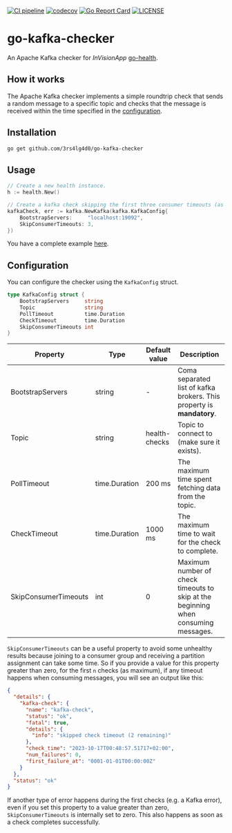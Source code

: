[![CI pipeline](https://github.com/3rs4lg4d0/go-kafka-checker/actions/workflows/ci.yaml/badge.svg)](https://github.com/3rs4lg4d0/go-kafka-checker/actions/workflows/ci.yaml)
[![codecov](https://codecov.io/gh/3rs4lg4d0/go-kafka-checker/graph/badge.svg?token=MR8UB78L5V)](https://codecov.io/gh/3rs4lg4d0/go-kafka-checker)
[![Go Report Card](https://goreportcard.com/badge/github.com/3rs4lg4d0/go-kafka-checker)](https://goreportcard.com/report/github.com/3rs4lg4d0/go-kafka-checker)
[![LICENSE](https://img.shields.io/badge/license-MIT-blue.svg)](LICENSE)

# go-kafka-checker

An Apache Kafka checker for *InVisionApp* [go-health](https://github.com/InVisionApp/go-health).

## How it works

The Apache Kafka checker implements a simple roundtrip check that sends a random message to a specific topic and checks that the message is received within the time specified in the [configuration](#configuration).

## Installation

```bash
go get github.com/3rs4lg4d0/go-kafka-checker
```

## Usage

```go
// Create a new health instance.
h := health.New()

// Create a kafka check skipping the first three consumer timeouts (as maximum) if any.
kafkaCheck, err := kafka.NewKafka(kafka.KafkaConfig{
	BootstrapServers:     "localhost:19092",
	SkipConsumerTimeouts: 3,
})
```

You have a complete example [here](internal/example.go).

## Configuration

You can configure the checker using the `KafkaConfig` struct.

```go
type KafkaConfig struct {
    BootstrapServers     string
    Topic                string
    PollTimeout          time.Duration
    CheckTimeout         time.Duration
    SkipConsumerTimeouts int
}
```

| Property | Type | Default value | Description |
| --- | --- | --- | ---- |
| BootstrapServers | string | - | Coma separated list of kafka brokers. This property is **mandatory**. |
| Topic | string | health-checks | Topic to connect to (make sure it exists). |
| PollTimeout | time.Duration | 200 ms | The maximum time spent fetching data from the topic. |
| CheckTimeout | time.Duration | 1000 ms | The maximum time to wait for the check to complete. |
| SkipConsumerTimeouts | int | 0 | Maximum number of check timeouts to skip at the beginning when consuming messages. |

`SkipConsumerTimeouts` can be a useful property to avoid some unhealthy results because joining to a consumer group and receiving a partition assignment can take some time. So if you provide a value for this property greater than zero, for the first `n` checks (as maximum), if any timeout happens when consuming messages, you will see an output like this:

```json
{
  "details": {
    "kafka-check": {
      "name": "kafka-check",
      "status": "ok",
      "fatal": true,
      "details": {
        "info": "skipped check timeout (2 remaining)"
      },
      "check_time": "2023-10-17T00:48:57.51717+02:00",
      "num_failures": 0,
      "first_failure_at": "0001-01-01T00:00:00Z"
    }
  },
  "status": "ok"
}
```

If another type of error happens during the first checks (e.g. a Kafka error), even if you set this property to a value greater than zero, `SkipConsumerTimeouts` is internally set to zero. This also happens as soon as a check completes successfully.